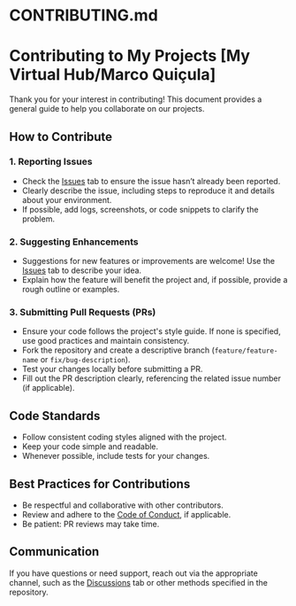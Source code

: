  
# CONTRIBUTING.md

# Contributing to My Projects [My Virtual Hub/Marco Quiçula]

Thank you for your interest in contributing! This document provides a general guide to help you collaborate on our projects.

## How to Contribute

### 1. Reporting Issues
- Check the [Issues](https://github.com/issues) tab to ensure the issue hasn’t already been reported.
- Clearly describe the issue, including steps to reproduce it and details about your environment.
- If possible, add logs, screenshots, or code snippets to clarify the problem.

### 2. Suggesting Enhancements
- Suggestions for new features or improvements are welcome! Use the [Issues](https://github.com/issues) tab to describe your idea.
- Explain how the feature will benefit the project and, if possible, provide a rough outline or examples.

### 3. Submitting Pull Requests (PRs)
- Ensure your code follows the project's style guide. If none is specified, use good practices and maintain consistency.
- Fork the repository and create a descriptive branch (`feature/feature-name` or `fix/bug-description`).
- Test your changes locally before submitting a PR.
- Fill out the PR description clearly, referencing the related issue number (if applicable).

## Code Standards
- Follow consistent coding styles aligned with the project.
- Keep your code simple and readable.
- Whenever possible, include tests for your changes.

## Best Practices for Contributions
- Be respectful and collaborative with other contributors.
- Review and adhere to the [Code of Conduct](./CODE_OF_CONDUCT.md), if applicable.
- Be patient: PR reviews may take time.

## Communication
If you have questions or need support, reach out via the appropriate channel, such as the [Discussions](https://github.com/discussions) tab or other methods specified in the repository.

